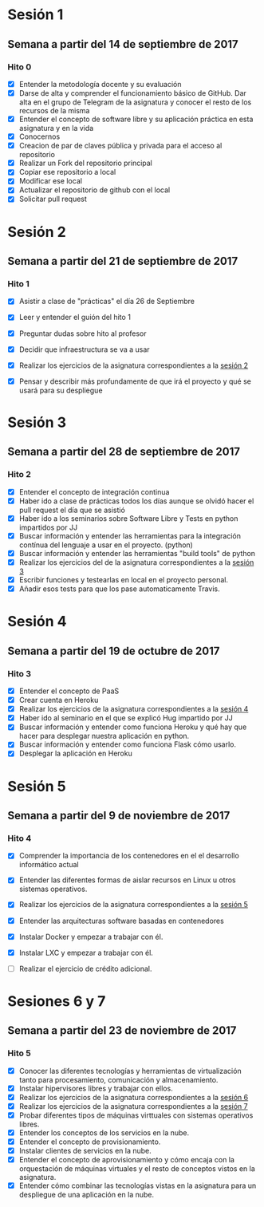 # Sesión 1

## Semana a partir del 14 de septiembre de 2017

### Hito 0

- [X] Entender la metodología docente y su evaluación
- [X] Darse de alta y comprender el funcionamiento básico de GitHub. Dar alta en el grupo de Telegram de la asignatura y conocer el resto de los recursos de la misma
- [X] Entender el concepto de software libre y su aplicación práctica en esta asignatura y en la vida
- [X] Conocernos
- [X] Creacion de par de claves pública y privada para el acceso al repositorio
- [X] Realizar un Fork del repositorio principal
- [X] Copiar ese repositorio a local
- [X] Modificar ese local
- [X] Actualizar el repositorio de github con el local
- [X] Solicitar pull request

# Sesión 2

## Semana a partir del 21 de septiembre de 2017

### Hito 1

- [X] Asistir a clase de "prácticas" el día 26 de Septiembre
- [X] Leer y entender el guión del hito 1
- [X] Preguntar dudas sobre hito al profesor
- [X] Decidir que infraestructura se va a usar
- [X] Realizar los ejercicios de la asignatura correspondientes a la [sesión 2](https://github.com/guillesiesta/IV-17-18-Ejercicios/blob/master/ejercicios/sesion-02.md)
- [X] Pensar y describir más profundamente de que irá el proyecto y qué se usará para su despliegue
  

# Sesión 3

## Semana a partir del 28 de septiembre de 2017

### Hito 2

- [X] Entender el concepto de integración continua
- [X] Haber ido a clase de prácticas todos los días aunque se olvidó hacer el pull request el día que se asistió
- [X] Haber ido a los seminarios sobre Software Libre y Tests en python impartidos por JJ
- [X] Buscar información y entender las herramientas para la integración contínua del lenguaje a usar en el proyecto. (python)
- [X] Buscar información y entender las herramientas "build tools" de python
- [X] Realizar los ejercicios del de la asignatura correspondientes a la [sesión 3](https://github.com/guillesiesta/IV-17-18-Ejercicios/blob/master/ejercicios/sesion-03.md)
- [X] Escribir funciones y testearlas en local en el proyecto personal.
- [X] Añadir esos tests para que los pase automaticamente Travis.

# Sesión 4

## Semana a partir del 19 de octubre de 2017

### Hito 3

- [X] Entender el concepto de PaaS
- [X] Crear cuenta en Heroku
- [X] Realizar los ejercicios de la asignatura correspondientes a la [sesión 4](https://github.com/guillesiesta/IV-17-18-Ejercicios/blob/master/ejercicios/sesion-04.md)
- [X] Haber ido al seminario en el que se explicó Hug impartido por JJ
- [X] Buscar información y entender como funciona Heroku y qué hay que hacer para desplegar nuestra aplicación en python.
- [X] Buscar información y entender como funciona Flask cómo usarlo.
- [X] Desplegar la aplicación en Heroku

# Sesión 5

## Semana a partir del 9 de noviembre de 2017

### Hito 4

- [X] Comprender la importancia de los contenedores en el el desarrollo informático actual
- [X] Entender las diferentes formas de aislar recursos en Linux u otros sistemas operativos.
- [X] Realizar los ejercicios de la asignatura correspondientes a la [sesión 5](https://github.com/guillesiesta/IV-17-18-Ejercicios/blob/master/ejercicios/sesion-05.md)
- [X] Entender las arquitecturas software basadas en contenedores
- [X] Instalar Docker y empezar a trabajar con él.
- [X] Instalar LXC y empezar a trabajar con él.
- [ ] Realizar el ejercicio de crédito adicional.


# Sesiones 6 y 7

## Semana a partir del 23 de noviembre de 2017

### Hito 5

- [X] Conocer las diferentes tecnologías y herramientas de virtualización tanto para procesamiento, comunicación y almacenamiento.
- [X] Instalar hipervisores libres y trabajar con ellos.
- [X] Realizar los ejercicios de la asignatura correspondientes a la [sesión 6](https://github.com/guillesiesta/IV-17-18-Ejercicios/blob/master/ejercicios/sesion-06.md)
- [X] Realizar los ejercicios de la asignatura correspondientes a la [sesión 7](https://github.com/guillesiesta/IV-17-18-Ejercicios/blob/master/ejercicios/sesion-07.md)
- [X] Probar diferentes tipos de máquinas virttuales con sistemas operativos libres.
- [X] Entender los conceptos de los servicios en la nube.
- [X] Entender el concepto de provisionamiento.
- [X] Instalar clientes de servicios en la nube.
- [X] Entender el concepto de aprovisionamiento y cómo encaja con la orquestación de máquinas virtuales y el resto de conceptos vistos en la asignatura.
- [X] Entender cómo combinar las tecnologías vistas en la asignatura para un despliegue de una aplicación en la nube.
